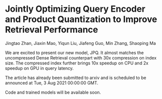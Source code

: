 # Jointly Optimizing Query Encoder and Product Quantization to Improve Retrieval Performance
Jingtao Zhan, Jiaxin Mao, Yiqun Liu, Jiafeng Guo, Min Zhang, Shaoping Ma

We are excited to present our new model, JPQ. It almost matches the uncompressed Dense Retrieval counterpart with 30x compression on index size. The compressed index further brings 10x speedup on CPU and 2x speedup on GPU in query latency. 

The article has already been submitted to arxiv and is scheduled to be announced at Tue, 3 Aug 2021 00:00:00 GMT.

Code and trained models will be available soon.